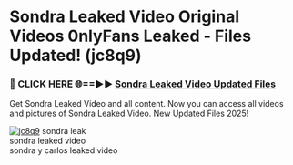 # Sondra Leaked Video Original Videos 0nlyFans Leaked - Files Updated! (jc8q9)

<h3>🔴 CLICK HERE 🌐==►► <a href="https://tinyurl.com/3hn5wdd3" rel="nofollow">Sondra Leaked Video Updated Files</a></h3>

Get Sondra Leaked Video and all content. Now you can access all videos and pictures of Sondra Leaked Video. New Updated Files 2025!

[![jc8q9](https://i.imgur.com/4HnBqBT.gif)](https://tinyurl.com/3hn5wdd3)
sondra leak<br>
sondra leaked video<br>
sondra y carlos leaked video